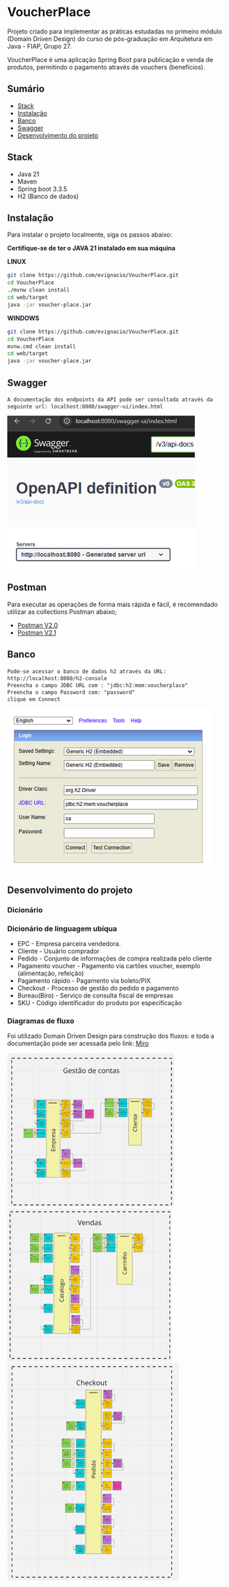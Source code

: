 # VoucherPlace
Projeto criado para implementar as práticas estudadas no primeiro módulo (Domain Driven Design) do curso de pós-graduação em Arquitetura em Java - FIAP, Grupo 27.

VoucherPlace é uma aplicação Spring Boot para publicação e venda de produtos, permitindo o pagamento através de vouchers (benefícios).

## Sumário

- [Stack](#stack)
- [Instalação](#instalação)
- [Banco](#banco)
- [Swagger](#swagger)
- [Desenvolvimento do projeto](#desenvolvimento-do-projeto)

## Stack
* Java 21
* Maven
* Spring boot 3.3.5
* H2 (Banco de dados)


## Instalação

Para instalar o projeto localmente, siga os passos abaixo: <br>

**Certifique-se de ter o JAVA 21 instalado em sua máquina**

**LINUX**
```bash
git clone https://github.com/evignacio/VoucherPlace.git
cd VoucherPlace
./mvnw clean install
cd web/target
java -jar voucher-place.jar
```
**WINDOWS**
```bash
git clone https://github.com/evignacio/VoucherPlace.git
cd VoucherPlace
mvnw.cmd clean install
cd web/target
java -jar voucher-place.jar
```
## Swagger
``` 
A documentação dos endpoints da API pode ser consultada através da seguinte url: localhost:8080/swagger-ui/index.html
```
![img.png](img.png)

## Postman
Para executar as operações de forma mais rápida e fácil, é recomendado utilizar as collections Postman abaixo;
* [Postman V2.0](https://github.com/evignacio/VoucherPlace/blob/main/VoucherPlace.postman_collection_v2.0.json)
* [Postman V2.1](https://github.com/evignacio/VoucherPlace/blob/main/VoucherPlace.postman_collection-v2.1.json)

## Banco
```
Pode-se acessar o banco de dados h2 através da URL: http://localhost:8080/h2-console
Preencha o campo JDBC URL com : "jdbc:h2:mem:voucherplace"
Preencha o campo Password com: "password"
clique em Connect
```
![img_4.png](img_4.png)
## Desenvolvimento do projeto
### Dicionário

### Dicionário de linguagem ubíqua
* EPC - Empresa parceira vendedora.<br>
* Cliente - Usuário comprador<br>
* Pedido - Conjunto de informações de compra realizada pelo cliente<br>
* Pagamento voucher - Pagamento via cartões voucher, exemplo (alimentação, refeição)<br>
* Pagamento rápido - Pagamento via boleto/PIX<br>
* Checkout - Processo de gestão do pedido e pagamento<br>
* Bureau(Biro) - Serviço de consulta fiscal de empresas<br>
* SKU - Código identificador do produto por especificação<br>
### Diagramas de fluxo
Foi utilizado Domain Driven Design para construção dos fluxos:
 e toda a documentação pode ser acessada pelo link: [Miro](https://miro.com/app/board/uXjVKizn_1o=/)

![img_1.png](img_1.png) ![img_2.png](img_2.png)
![img_3.png](img_3.png)

